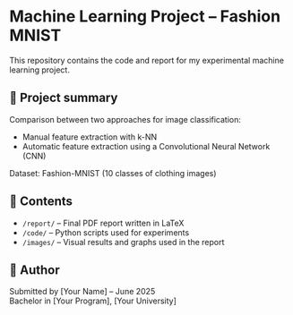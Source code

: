 # Machine Learning Project – Fashion MNIST

This repository contains the code and report for my experimental machine learning project.

## 📄 Project summary

Comparison between two approaches for image classification:
- Manual feature extraction with k-NN
- Automatic feature extraction using a Convolutional Neural Network (CNN)

Dataset: Fashion-MNIST (10 classes of clothing images)

## 📁 Contents

- `/report/` – Final PDF report written in LaTeX
- `/code/` – Python scripts used for experiments
- `/images/` – Visual results and graphs used in the report

## 📌 Author

Submitted by [Your Name] – June 2025  
Bachelor in [Your Program], [Your University]
